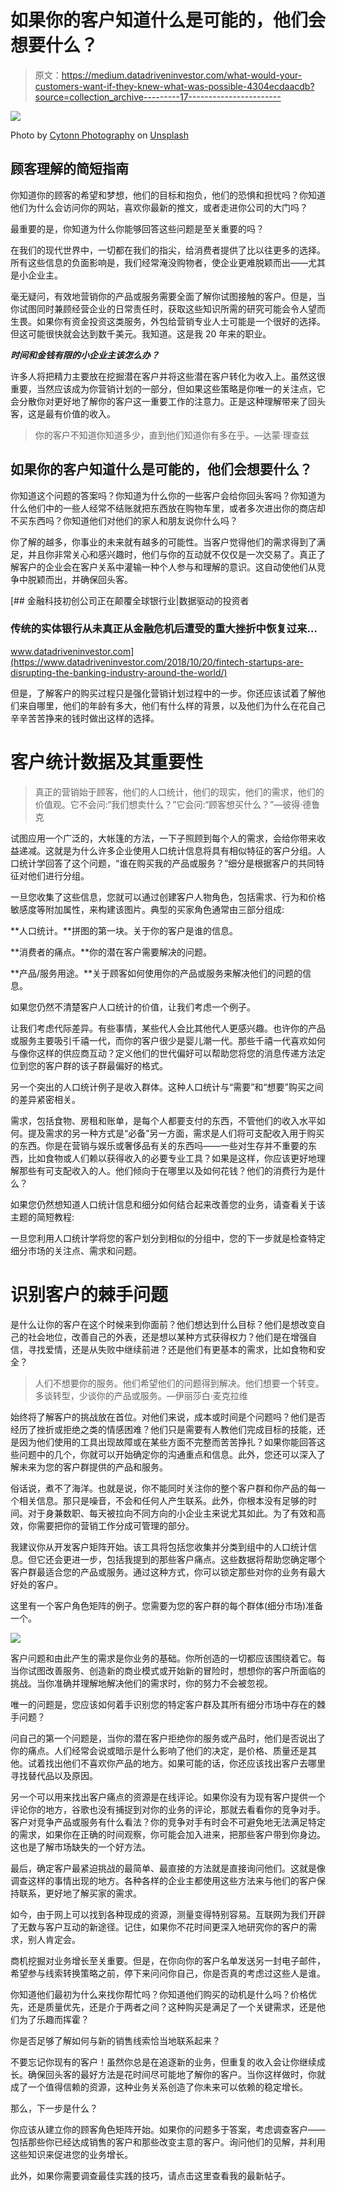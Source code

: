 # 如果你的客户知道什么是可能的，他们会想要什么？

> 原文：<https://medium.datadriveninvestor.com/what-would-your-customers-want-if-they-knew-what-was-possible-4304ecdaacdb?source=collection_archive---------17----------------------->

![](img/ab58311d16b69570700fd96f4c2bf5c9.png)

Photo by [Cytonn Photography](https://unsplash.com/@cytonn_photography?utm_source=unsplash&utm_medium=referral&utm_content=creditCopyText) on [Unsplash](https://unsplash.com/s/photos/customer?utm_source=unsplash&utm_medium=referral&utm_content=creditCopyText)

## 顾客理解的简短指南

你知道你的顾客的希望和梦想，他们的目标和抱负，他们的恐惧和担忧吗？你知道他们为什么会访问你的网站，喜欢你最新的推文，或者走进你公司的大门吗？

最重要的是，你知道为什么你能够回答这些问题是至关重要的吗？

在我们的现代世界中，一切都在我们的指尖，给消费者提供了比以往更多的选择。所有这些信息的负面影响是，我们经常淹没购物者，使企业更难脱颖而出——尤其是小企业主。

毫无疑问，有效地营销你的产品或服务需要全面了解你试图接触的客户。但是，当你试图同时兼顾经营企业的日常责任时，获取这些知识所需的研究可能会令人望而生畏。如果你有资金投资这类服务，外包给营销专业人士可能是一个很好的选择。但这可能很快就会达到数千美元。我知道。这是我 20 年来的职业。

***时间和金钱有限的小企业主该怎么办？***

许多人将把精力主要放在挖掘潜在客户并将这些潜在客户转化为收入上。虽然这很重要，当然应该成为你营销计划的一部分，但如果这些策略是你唯一的关注点，它会分散你对更好地了解你的客户这一重要工作的注意力。正是这种理解带来了回头客，这是最有价值的收入。

> 你的客户不知道你知道多少，直到他们知道你有多在乎。—达蒙·理查兹

## 如果你的客户知道什么是可能的，他们会想要什么？

你知道这个问题的答案吗？你知道为什么你的一些客户会给你回头客吗？你知道为什么他们中的一些人经常不结账就把东西放在购物车里，或者多次进出你的商店却不买东西吗？你知道他们对他们的家人和朋友说你什么吗？

你了解的越多，你事业的未来就有越多的可能性。当客户觉得他们的需求得到了满足，并且你非常关心和感兴趣时，他们与你的互动就不仅仅是一次交易了。真正了解客户的企业会在客户关系中灌输一种个人参与和理解的意识。这自动使他们从竞争中脱颖而出，并确保回头客。

[](https://www.datadriveninvestor.com/2018/10/20/fintech-startups-are-disrupting-the-banking-industry-around-the-world/) [## 金融科技初创公司正在颠覆全球银行业|数据驱动的投资者

### 传统的实体银行从未真正从金融危机后遭受的重大挫折中恢复过来…

www.datadriveninvestor.com](https://www.datadriveninvestor.com/2018/10/20/fintech-startups-are-disrupting-the-banking-industry-around-the-world/) 

但是，了解客户的购买过程只是强化营销计划过程中的一步。你还应该试着了解他们来自哪里，他们的年龄有多大，他们有什么样的背景，以及他们为什么在花自己辛辛苦苦挣来的钱时做出这样的选择。

# 客户统计数据及其重要性

> 真正的营销始于顾客，他们的人口统计，他们的现实，他们的需求，他们的价值观。它不会问:“我们想卖什么？”它会问:“顾客想买什么？”—彼得·德鲁克

试图应用一个广泛的，大帐篷的方法，一下子照顾到每个人的需求，会给你带来收益递减。这就是为什么许多企业使用人口统计信息将具有相似特征的客户分组。人口统计学回答了这个问题，“谁在购买我的产品或服务？”细分是根据客户的共同特征对他们进行分组。

一旦您收集了这些信息，您就可以通过创建客户人物角色，包括需求、行为和价格敏感度等附加属性，来构建该图片。典型的买家角色通常由三部分组成:

**人口统计。**拼图的第一块。关于你的客户是谁的信息。

**消费者的痛点。**你的潜在客户需要解决的问题。

**产品/服务用途。**关于顾客如何使用你的产品或服务来解决他们的问题的信息。

如果您仍然不清楚客户人口统计的价值，让我们考虑一个例子。

让我们考虑代际差异。有些事情，某些代人会比其他代人更感兴趣。也许你的产品或服务主要吸引千禧一代，而你的客户很少是婴儿潮一代。那些千禧一代喜欢如何与像你这样的供应商互动？定义他们的世代偏好可以帮助您将您的消息传递方法定位到您的客户群的该子群最偏好的格式。

另一个突出的人口统计例子是收入群体。这种人口统计与“需要”和“想要”购买之间的差异紧密相关。

需求，包括食物、房租和账单，是每个人都要支付的东西，不管他们的收入水平如何。提及需求的另一种方式是“必备”另一方面，需求是人们将可支配收入用于购买的东西。你是在营销与娱乐或奢侈品有关的东西吗——一些对生存并不重要的东西，比如食物或人们赖以获得收入的必要专业工具？如果是这样，你应该更好地理解那些有可支配收入的人。他们倾向于在哪里以及如何花钱？他们的消费行为是什么？

如果您仍然想知道人口统计信息和细分如何结合起来改善您的业务，请查看关于该主题的简短教程:

一旦您利用人口统计学将您的客户划分到相似的分组中，您的下一步就是检查特定细分市场的关注点、需求和问题。

# 识别客户的棘手问题

是什么让你的客户在这个时候来到你面前？他们想达到什么目标？他们是想改变自己的社会地位，改善自己的外表，还是想以某种方式获得权力？他们是在增强自信，寻找爱情，还是从失败中继续前进？还是他们有更基本的需求，比如食物和安全？

> 人们不想要你的服务。他们希望他们的问题得到解决。他们想要一个转变。多谈转型，少谈你的产品或服务。—伊丽莎白·麦克拉维

始终将了解客户的挑战放在首位。对他们来说，成本或时间是个问题吗？他们是否经历了挫折或拒绝之类的情感困难？他们只是需要有人教他们完成目标的技能，还是因为他们使用的工具出现故障或在某些方面不完整而苦苦挣扎？如果你能回答这些问题中的几个，你就可以开始确定你的沟通重点和信息。此外，您还可以深入了解未来为您的客户群提供的产品和服务。

俗话说，煮不了海洋。也就是说，你不能同时关注你的整个客户群和你产品的每一个相关信息。那只是噪音，不会和任何人产生联系。此外，你根本没有足够的时间。对于身兼数职、每天被拉向不同方向的小企业主来说尤其如此。为了有效和高效，你需要把你的营销工作分成可管理的部分。

我建议你从开发客户矩阵开始。该工具将包括您收集并分类到组中的人口统计信息。但它还会更进一步，包括我提到的那些客户痛点。这些数据将帮助您确定哪个客户群最适合您的产品或服务。通过这种方式，你可以锁定那些对你的业务有最大好处的客户。

这里有一个客户角色矩阵的例子。您需要为您的客户群的每个群体(细分市场)准备一个。

![](img/296b92506bf29a44b84195a097a0844d.png)

客户问题和由此产生的需求是你业务的基础。你所创造的一切都应该围绕着它。每当你试图改善服务、创造新的商业模式或开始新的冒险时，想想你的客户所面临的挑战。当你准确并理解地解决他们的需求时，你的努力不会被忽视。

唯一的问题是，您应该如何着手识别您的特定客户群及其所有细分市场中存在的棘手问题？

问自己的第一个问题是，当你的潜在客户拒绝你的服务或产品时，他们是否说出了你的痛点。人们经常会说或暗示是什么影响了他们的决定，是价格、质量还是其他。试着找出他们不喜欢你产品的地方。如果可能的话，你还应该找出客户去哪里寻找替代品以及原因。

另一个可以用来找出客户痛点的资源是在线评论。如果你没有为现有客户提供一个评论你的地方，谷歌也没有捕捉到对你的业务的评论，那就去看看你的竞争对手。客户对竞争产品或服务有什么看法？你的竞争对手有时会不可避免地无法满足特定的需求，如果你在正确的时间观察，你可能会加入进来，把那些客户带到你身边。这也是了解市场缺失的一个好方法。

最后，确定客户最紧迫挑战的最简单、最直接的方法就是直接询问他们。这就是像调查这样的事情出现的地方。各种各样的企业主都使用这些方法来与他们的客户保持联系，更好地了解买家的需求。

如今，由于网上可以找到各种现成的资源，测量变得特别容易。互联网为我们开辟了无数与客户互动的新途径。记住，如果你不花时间更深入地研究你的客户的需求，别人肯定会。

商机挖掘对业务增长至关重要。但是，在你向你的客户名单发送另一封电子邮件，希望参与线索转换策略之前，停下来问问你自己，你是否真的考虑过这些人是谁。

你知道他们最初为什么来找你帮忙吗？你知道他们购买的动机是什么吗？价格优先，还是质量优先，还是介于两者之间？这种购买是满足了一个关键需求，还是他们为了乐趣而挥霍？

你是否足够了解如何与新的销售线索恰当地联系起来？

不要忘记你现有的客户！虽然你总是在追逐新的业务，但重复的收入会让你继续成长。确保回头客的最好方法是花时间尽可能地了解你的客户。当你这样做时，你就成了一个值得信赖的资源，这种业务关系创造了你未来可以依赖的稳定增长。

那么，下一步是什么？

你应该从建立你的顾客角色矩阵开始。如果你的问题多于答案，考虑调查客户——包括那些你已经达成销售的客户和那些改变主意的客户。询问他们的见解，并利用这些知识来促进您的业务增长。

此外，如果你需要调查最佳实践的技巧，请点击这里查看我的最新帖子。